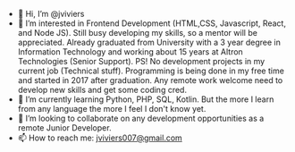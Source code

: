 - 👋 Hi, I’m @jviviers
- 👀 I’m interested in Frontend Development (HTML,CSS, Javascript, React, and Node JS). Still busy developing my skills, so a mentor will be appreciated.
      Already graduated from University with a 3 year degree in Information Technology and working about 15 years at Altron Technologies (Senior Support). PS! No development projects in my current job (Technical stuff).
      Programming is being done in my free time and started in 2017 after graduation. Any remote work welcome need to develop new skills and get some coding cred.
- 🌱 I’m currently learning Python, PHP, SQL, Kotlin. But the more I learn from any language the more I feel I don't know yet.
- 💞️ I’m looking to collaborate on any development opportunities as a remote Junior Developer.
- 📫 How to reach me: jviviers007@gmail.com

<!---
jviviers/jviviers is a ✨ special ✨ repository because its `README.md` (this file) appears on your GitHub profile.
You can click the Preview link to take a look at your changes.
--->
